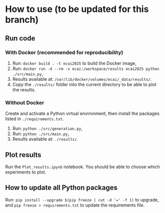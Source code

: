 # How to use (to be updated for this branch)

## Run code

### With Docker (recommended for reproducibility)
1. Run: `docker build . -t ecai2025` to build the Docker image,
2. Run: `docker run -d --rm -v ecai:/workspace/results ecai2025 python ./src/main.py`,
3. Results available at: `/var/lib/docker/volumes/ecai/_data/results/`.
4. Copy the `./results/` folder into the current directory to be able to plot the results.

### Without Docker
Create and activate a Python virtual environment, then install the packages listed in `./requirements.txt`. 

1. Run: `python ./src/generation.py`,
2. Run: `python ./src/main.py`,
3. Results available at: `./results/`.

## Plot results
Run the `Plot_results.ipynb` notebook. You should be able to choose which experiments to plot.

## How to update all Python packages
Run: `pip install --upgrade $(pip freeze | cut -d '=' -f 1)` to upgrade, and `pip freeze > requirements.txt` to update the requirements file.
